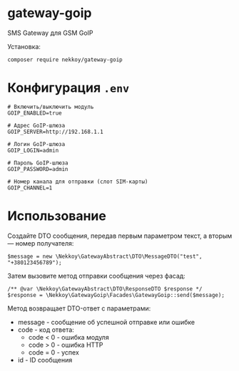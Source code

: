 # gateway-goip
SMS Gateway для GSM GoIP

Установка:
```
composer require nekkoy/gateway-goip
```

Конфигурация `.env`
===============
```
# Включить/выключить модуль
GOIP_ENABLED=true

# Адрес GoIP-шлюза
GOIP_SERVER=http://192.168.1.1

# Логин GoIP-шлюза
GOIP_LOGIN=admin

# Пароль GoIP-шлюза
GOIP_PASSWORD=admin

# Номер канала для отправки (слот SIM-карты)
GOIP_CHANNEL=1
```

Использование
===============

Создайте DTO сообщения, передав первым параметром текст, а вторым — номер получателя:
```
$message = new \Nekkoy\GatewayAbstract\DTO\MessageDTO("test", "+380123456789");
```

Затем вызовите метод отправки сообщения через фасад:
```
/** @var \Nekkoy\GatewayAbstract\DTO\ResponseDTO $response */
$response = \Nekkoy\GatewayGoip\Facades\GatewayGoip::send($message);
```

Метод возвращает DTO-ответ с параметрами:
 - message - сообщение об успешной отправке или ошибке
 - code - код ответа:
   - code < 0 - ошибка модуля
   - code > 0 - ошибка HTTP
   - code = 0 - успех
 - id - ID сообщения
